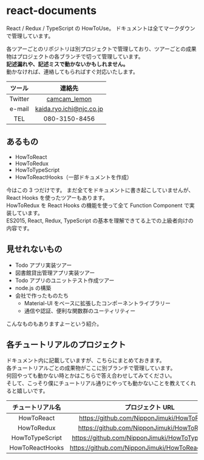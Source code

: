 # react-documents

React / Redux / TypeScript の HowToUse。
ドキュメントは全てマークダウンで管理しています。

各ツアーごとのリポジトリは別プロジェクトで管理しており、ツアーごとの成果物はプロジェクトの各ブランチで切って管理しています。  
**記述漏れや、記述ミスで動かないかもしれません。**  
動かなければ、連絡してもらればすぐ対応いたします。

| ツール  |                      連絡先                      |
| :-----: | :----------------------------------------------: |
| Twitter | [camcam_lemon](https://twitter.com/camcam_lemon) |
| e-mail  |             kaida.ryo.ichi@njc.co.jp             |
|   TEL   |                  080-3150-8456                   |

## あるもの

-   HowToReact
-   HowToRedux
-   HowToTypeScript
-   HowToReactHooks（一部ドキュメントを作成）

今はこの 3 つだけです。
まだ全てをドキュメントに書き起こしていませんが、React Hooks を使ったツアーもあります。  
HowToRedux を React Hooks の機能を使って全て Function Component で実装しています。  
ES2015, React, Redux, TypeScript の基本を理解できてる上での上級者向けの内容です。  

## 見せれないもの

-   Todo アプリ実装ツアー
-   図書館貸出管理アプリ実装ツアー
-   Todo アプリのユニットテスト作成ツアー
-   node.js の構築
-   会社で作ったものたち
    -   Material-UI をベースに拡張したコンポーネントライブラリー
    -   通信や認証、便利な関数群のユーティリティー

こんなものもありますよーという紹介。

## 各チュートリアルのプロジェクト

ドキュメント内に記載していますが、こちらにまとめておきます。  
各チュートリアルごとの成果物がここに別ブランチで管理しています。  
何回やっても動かない時とかはこちらで答え合わせしてみてください。  
そして、こっそり僕にチュートリアル通りにやっても動かないことを教えてくれると嬉しいです。

| チュートリアル名 |                  プロジェクト URL                   |
| :--------------: | :-------------------------------------------------: |
|    HowToReact    |   https://github.com/NipponJimuki/HowToReact.git    |
|    HowToRedux    |   https://github.com/NipponJimuki/HowToRedux.git    |
| HowToTypeScript  | https://github.com/NipponJimuki/HowToTypeScript.git |
| HowToReactHooks  | https://github.com/NipponJimuki/HowToReactHooks.git |
